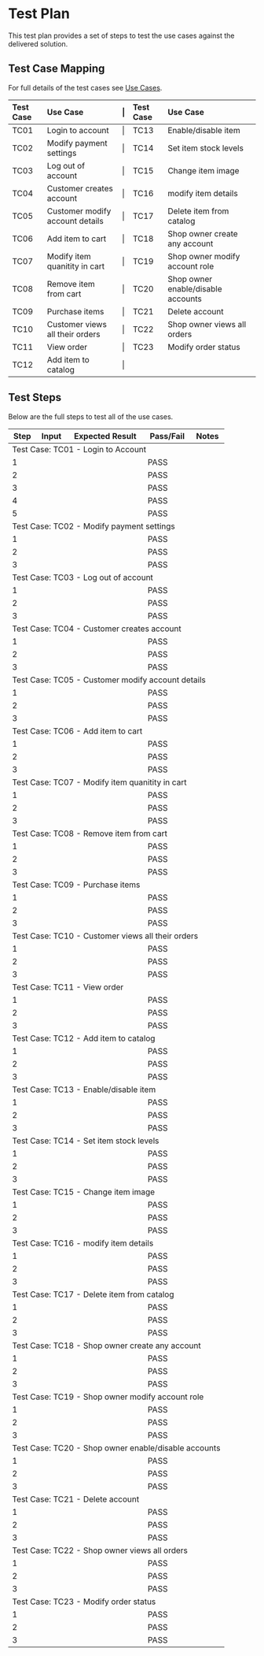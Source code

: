 # Test Plan
This test plan provides a set of steps to test the use cases against the delivered solution.


## Test Case Mapping
For full details of the test cases see [Use Cases](UseCases.md).

| Test Case | Use Case                           |  \|   | Test Case | Use Case                           | 
| :---      | :---                               | :---  |:---       | :---                               |
|   TC01    | Login to account                   |  \|   |   TC13    | Enable/disable item                | 
|   TC02    | Modify payment settings            |  \|   |   TC14    | Set item stock levels              |
|   TC03    | Log out of account                 |  \|   |   TC15    | Change item image                  |  
|   TC04    | Customer creates account           |  \|   |   TC16    | modify item details                |  
|   TC05    | Customer modify account details    |  \|   |   TC17    | Delete item from catalog           |  
|   TC06    | Add item to cart                   |  \|   |   TC18    | Shop owner create any account      |  
|   TC07    | Modify item quanitity in cart      |  \|   |   TC19    | Shop owner modify account role     | 
|   TC08    | Remove item from cart              |  \|   |   TC20    | Shop owner enable/disable accounts | 
|   TC09    | Purchase items                     |  \|   |   TC21    | Delete account                     |  
|   TC10    | Customer views all their orders    |  \|   |   TC22    | Shop owner views all orders        |  
|   TC11    | View order                         |  \|   |   TC23    | Modify order status                | 
|   TC12    | Add item to catalog                |  \|   | 


## Test Steps
Below are the full steps to test all of the use cases.

<table>
    <thead>
        <tr>
            <th>Step</th>
            <th>Input</th>
            <th>Expected Result</th>
            <th>Pass/Fail</th>
            <th>Notes</th>
        </tr>
    </thead>
    <tbody>
        <tr>
            <td colspan="5">Test Case: TC01 - Login to Account</td>
        </tr>
        <tr>
            <td>1</td>
            <td></td>
            <td></td>
            <td>PASS</td>
            <td></td>
        </tr>
        <tr>
            <td>2</td>
            <td></td>
            <td></td>
            <td>PASS</td>
            <td></td>
        </tr>
        <tr>
            <td>3</td>
            <td></td>
            <td></td>
            <td>PASS</td>
            <td></td>
        </tr>
        <tr>
            <td>4</td>
            <td></td>
            <td></td>
            <td>PASS</td>
            <td></td>
        </tr>
        <tr>
            <td>5</td>
            <td></td>
            <td></td>
            <td>PASS</td>
            <td></td>
        </tr>
        <tr>
            <td colspan="5">Test Case: TC02 - Modify payment settings</td>
        </tr>
        <tr>
            <td>1</td>
            <td></td>
            <td></td>
            <td>PASS</td>
            <td></td>
        </tr>
        <tr>
            <td>2</td>
            <td></td>
            <td></td>
            <td>PASS</td>
            <td></td>
        </tr>
        <tr>
            <td>3</td>
            <td></td>
            <td></td>
            <td>PASS</td>
            <td></td>
        </tr>
        <tr>
            <td colspan="5">Test Case: TC03 - Log out of account</td>
        </tr>
        <tr>
            <td>1</td>
            <td></td>
            <td></td>
            <td>PASS</td>
            <td></td>
        </tr>
        <tr>
            <td>2</td>
            <td></td>
            <td></td>
            <td>PASS</td>
            <td></td>
        </tr>
        <tr>
            <td>3</td>
            <td></td>
            <td></td>
            <td>PASS</td>
            <td></td>
        </tr>
        <tr>
            <td colspan="5">Test Case: TC04 - Customer creates account</td>
        </tr>
        <tr>
            <td>1</td>
            <td></td>
            <td></td>
            <td>PASS</td>
            <td></td>
        </tr>
        <tr>
            <td>2</td>
            <td></td>
            <td></td>
            <td>PASS</td>
            <td></td>
        </tr>
        <tr>
            <td>3</td>
            <td></td>
            <td></td>
            <td>PASS</td>
            <td></td>
        </tr>
        <tr>
            <td colspan="5">Test Case: TC05 - Customer modify account details</td>
        </tr>
        <tr>
            <td>1</td>
            <td></td>
            <td></td>
            <td>PASS</td>
            <td></td>
        </tr>
        <tr>
            <td>2</td>
            <td></td>
            <td></td>
            <td>PASS</td>
            <td></td>
        </tr>
        <tr>
            <td>3</td>
            <td></td>
            <td></td>
            <td>PASS</td>
            <td></td>
        </tr>
        <tr>
            <td colspan="5">Test Case: TC06 - Add item to cart</td>
        </tr>
        <tr>
            <td>1</td>
            <td></td>
            <td></td>
            <td>PASS</td>
            <td></td>
        </tr>
        <tr>
            <td>2</td>
            <td></td>
            <td></td>
            <td>PASS</td>
            <td></td>
        </tr>
        <tr>
            <td>3</td>
            <td></td>
            <td></td>
            <td>PASS</td>
            <td></td>
        </tr>
        <tr>
            <td colspan="5">Test Case: TC07 - Modify item quanitity in cart</td>
        </tr>
        <tr>
            <td>1</td>
            <td></td>
            <td></td>
            <td>PASS</td>
            <td></td>
        </tr>
        <tr>
            <td>2</td>
            <td></td>
            <td></td>
            <td>PASS</td>
            <td></td>
        </tr>
        <tr>
            <td>3</td>
            <td></td>
            <td></td>
            <td>PASS</td>
            <td></td>
        </tr>
        <tr>
            <td colspan="5">Test Case: TC08 - Remove item from cart</td>
        </tr>
        <tr>
            <td>1</td>
            <td></td>
            <td></td>
            <td>PASS</td>
            <td></td>
        </tr>
        <tr>
            <td>2</td>
            <td></td>
            <td></td>
            <td>PASS</td>
            <td></td>
        </tr>
        <tr>
            <td>3</td>
            <td></td>
            <td></td>
            <td>PASS</td>
            <td></td>
        </tr>
        <tr>
            <td colspan="5">Test Case: TC09 - Purchase items</td>
        </tr>
        <tr>
            <td>1</td>
            <td></td>
            <td></td>
            <td>PASS</td>
            <td></td>
        </tr>
        <tr>
            <td>2</td>
            <td></td>
            <td></td>
            <td>PASS</td>
            <td></td>
        </tr>
        <tr>
            <td>3</td>
            <td></td>
            <td></td>
            <td>PASS</td>
            <td></td>
        </tr>
        <tr>
            <td colspan="5">Test Case: TC10 - Customer views all their orders</td>
        </tr>
        <tr>
            <td>1</td>
            <td></td>
            <td></td>
            <td>PASS</td>
            <td></td>
        </tr>
        <tr>
            <td>2</td>
            <td></td>
            <td></td>
            <td>PASS</td>
            <td></td>
        </tr>
        <tr>
            <td>3</td>
            <td></td>
            <td></td>
            <td>PASS</td>
            <td></td>
        </tr>
        <tr>
            <td colspan="5">Test Case: TC11 - View order</td>
        </tr>
        <tr>
            <td>1</td>
            <td></td>
            <td></td>
            <td>PASS</td>
            <td></td>
        </tr>
        <tr>
            <td>2</td>
            <td></td>
            <td></td>
            <td>PASS</td>
            <td></td>
        </tr>
        <tr>
            <td>3</td>
            <td></td>
            <td></td>
            <td>PASS</td>
            <td></td>
        </tr>
        <tr>
            <td colspan="5">Test Case: TC12 - Add item to catalog</td>
        </tr>
        <tr>
            <td>1</td>
            <td></td>
            <td></td>
            <td>PASS</td>
            <td></td>
        </tr>
        <tr>
            <td>2</td>
            <td></td>
            <td></td>
            <td>PASS</td>
            <td></td>
        </tr>
        <tr>
            <td>3</td>
            <td></td>
            <td></td>
            <td>PASS</td>
            <td></td>
        </tr>
        <tr>
            <td colspan="5">Test Case: TC13 - Enable/disable item</td>
        </tr>
        <tr>
            <td>1</td>
            <td></td>
            <td></td>
            <td>PASS</td>
            <td></td>
        </tr>
        <tr>
            <td>2</td>
            <td></td>
            <td></td>
            <td>PASS</td>
            <td></td>
        </tr>
        <tr>
            <td>3</td>
            <td></td>
            <td></td>
            <td>PASS</td>
            <td></td>
        </tr>
        <tr>
            <td colspan="5">Test Case: TC14 - Set item stock levels</td>
        </tr>
        <tr>
            <td>1</td>
            <td></td>
            <td></td>
            <td>PASS</td>
            <td></td>
        </tr>
        <tr>
            <td>2</td>
            <td></td>
            <td></td>
            <td>PASS</td>
            <td></td>
        </tr>
        <tr>
            <td>3</td>
            <td></td>
            <td></td>
            <td>PASS</td>
            <td></td>
        </tr>
        <tr>
            <td colspan="5">Test Case: TC15 - Change item image</td>
        </tr>
        <tr>
            <td>1</td>
            <td></td>
            <td></td>
            <td>PASS</td>
            <td></td>
        </tr>
        <tr>
            <td>2</td>
            <td></td>
            <td></td>
            <td>PASS</td>
            <td></td>
        </tr>
        <tr>
            <td>3</td>
            <td></td>
            <td></td>
            <td>PASS</td>
            <td></td>
        </tr>
        <tr>
            <td colspan="5">Test Case: TC16 - modify item details</td>
        </tr>
        <tr>
            <td>1</td>
            <td></td>
            <td></td>
            <td>PASS</td>
            <td></td>
        </tr>
        <tr>
            <td>2</td>
            <td></td>
            <td></td>
            <td>PASS</td>
            <td></td>
        </tr>
        <tr>
            <td>3</td>
            <td></td>
            <td></td>
            <td>PASS</td>
            <td></td>
        </tr>
        <tr>
            <td colspan="5">Test Case: TC17 - Delete item from catalog</td>
        </tr>
        <tr>
            <td>1</td>
            <td></td>
            <td></td>
            <td>PASS</td>
            <td></td>
        </tr>
        <tr>
            <td>2</td>
            <td></td>
            <td></td>
            <td>PASS</td>
            <td></td>
        </tr>
        <tr>
            <td>3</td>
            <td></td>
            <td></td>
            <td>PASS</td>
            <td></td>
        </tr>
        <tr>
            <td colspan="5">Test Case: TC18 - Shop owner create any account</td>
        </tr>
        <tr>
            <td>1</td>
            <td></td>
            <td></td>
            <td>PASS</td>
            <td></td>
        </tr>
        <tr>
            <td>2</td>
            <td></td>
            <td></td>
            <td>PASS</td>
            <td></td>
        </tr>
        <tr>
            <td>3</td>
            <td></td>
            <td></td>
            <td>PASS</td>
            <td></td>
        </tr>
        <tr>
            <td colspan="5">Test Case: TC19 - Shop owner modify account role</td>
        </tr>
        <tr>
            <td>1</td>
            <td></td>
            <td></td>
            <td>PASS</td>
            <td></td>
        </tr>
        <tr>
            <td>2</td>
            <td></td>
            <td></td>
            <td>PASS</td>
            <td></td>
        </tr>
        <tr>
            <td>3</td>
            <td></td>
            <td></td>
            <td>PASS</td>
            <td></td>
        </tr>
        <tr>
            <td colspan="5">Test Case: TC20 - Shop owner enable/disable accounts</td>
        </tr>
        <tr>
            <td>1</td>
            <td></td>
            <td></td>
            <td>PASS</td>
            <td></td>
        </tr>
        <tr>
            <td>2</td>
            <td></td>
            <td></td>
            <td>PASS</td>
            <td></td>
        </tr>
        <tr>
            <td>3</td>
            <td></td>
            <td></td>
            <td>PASS</td>
            <td></td>
        </tr>
        <tr>
            <td colspan="5">Test Case: TC21 - Delete account</td>
        </tr>
        <tr>
            <td>1</td>
            <td></td>
            <td></td>
            <td>PASS</td>
            <td></td>
        </tr>
        <tr>
            <td>2</td>
            <td></td>
            <td></td>
            <td>PASS</td>
            <td></td>
        </tr>
        <tr>
            <td>3</td>
            <td></td>
            <td></td>
            <td>PASS</td>
            <td></td>
        </tr>
        <tr>
            <td colspan="5">Test Case: TC22 - Shop owner views all orders</td>
        </tr>
        <tr>
            <td>1</td>
            <td></td>
            <td></td>
            <td>PASS</td>
            <td></td>
        </tr>
        <tr>
            <td>2</td>
            <td></td>
            <td></td>
            <td>PASS</td>
            <td></td>
        </tr>
        <tr>
            <td>3</td>
            <td></td>
            <td></td>
            <td>PASS</td>
            <td></td>
        </tr>
        <tr>
            <td colspan="5">Test Case: TC23 - Modify order status</td>
        </tr>
        <tr>
            <td>1</td>
            <td></td>
            <td></td>
            <td>PASS</td>
            <td></td>
        </tr>
        <tr>
            <td>2</td>
            <td></td>
            <td></td>
            <td>PASS</td>
            <td></td>
        </tr>
        <tr>
            <td>3</td>
            <td></td>
            <td></td>
            <td>PASS</td>
            <td></td>
        </tr>
    </tbody>
</table>
